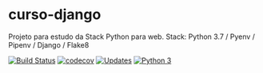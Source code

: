 # curso-django
Projeto para estudo da Stack Python para web. Stack: Python 3.7  / Pyenv / Pipenv / Django / Flake8



[![Build Status](https://travis-ci.org/rafaelhfreitas/curso-django.svg?branch=master)](https://travis-ci.org/rafaelhfreitas/curso-django)
[![codecov](https://codecov.io/gh/rafaelhfreitas/curso-django/branch/master/graph/badge.svg)](https://codecov.io/gh/rafaelhfreitas/curso-django)
[![Updates](https://pyup.io/repos/github/rafaelhfreitas/curso-django/shield.svg)](https://pyup.io/repos/github/rafaelhfreitas/curso-django/)
[![Python 3](https://pyup.io/repos/github/rafaelhfreitas/curso-django/python-3-shield.svg)](https://pyup.io/repos/github/rafaelhfreitas/curso-django/)


